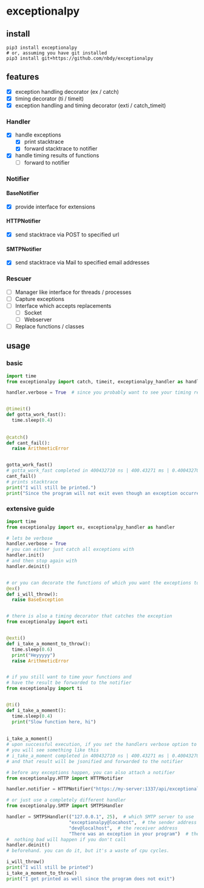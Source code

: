 # exceptionalpy
## install
```shell
pip3 install exceptionalpy
# or, assuming you have git installed
pip3 install git+https://github.com/nbdy/exceptionalpy
```

## features
- [X] exception handling decorator (ex / catch)
- [X] timing decorator (ti / timeit)
- [X] exception handling and timing decorator (exti / catch_timeit)

### Handler
  - [X] handle exceptions
    - [X] print stacktrace
    - [X] forward stacktrace to notifier
  - [X] handle timing results of functions
    - [ ] forward to notifier

### Notifier
#### BaseNotifier
  - [X] provide interface for extensions
  
#### HTTPNotifier
  - [X] send stacktrace via POST to specified url
  
#### SMTPNotifier
  - [X] send stacktrace via Mail to specified email addresses

### Rescuer
  - [ ] Manager like interface for threads / processes
  - [ ] Capture exceptions
  - [ ] Interface which accepts replacements
    - [ ] Socket
    - [ ] Webserver
  - [ ] Replace functions / classes
  
## usage
### basic

```python
import time
from exceptionalpy import catch, timeit, exceptionalpy_handler as handler

handler.verbose = True  # since you probably want to see your timing results


@timeit()
def gotta_work_fast():
  time.sleep(0.4)
  
  
@catch()
def cant_fail():
  raise ArithmeticError


gotta_work_fast()  
# gotta_work_fast completed in 400432710 ns | 400.43271 ms | 0.40043270999999997 s
cant_fail()
# prints stacktrace
print("I will still be printed.")
print("Since the program will not exit even though an exception occurred.")
```

### extensive guide
```python
import time
from exceptionalpy import ex, exceptionalpy_handler as handler

# lets be verbose
handler.verbose = True
# you can either just catch all exceptions with
handler.init()
# and then stop again with
handler.deinit()


# or you can decorate the functions of which you want the exceptions to be caught
@ex()
def i_will_throw():
  raise BaseException


# there is also a timing decorator that catches the exception
from exceptionalpy import exti


@exti()
def i_take_a_moment_to_throw():
  time.sleep(0.6)
  print("Heyyyyy")
  raise ArithmeticError


# if you still want to time your functions and 
# have the result be forwarded to the notifier
from exceptionalpy import ti


@ti()
def i_take_a_moment():
  time.sleep(0.4)
  print("Slow function here, hi")
  
  
i_take_a_moment()
# upon successful execution, if you set the handlers verbose option to True,
# you will see something like this
# i_take_a_moment completed in 400432710 ns | 400.43271 ms | 0.40043270999999997 s
# and that result will be jsonified and forwarded to the notifier

# before any exceptions happen, you can also attach a notifier
from exceptionalpy.HTTP import HTTPNotifier

handler.notifier = HTTPNotifier("https://my-server:1337/api/exceptional", "POST")

# or just use a completely different handler
from exceptionalpy.SMTP import SMTPSHandler

handler = SMTPSHandler(("127.0.0.1", 25),  # which SMTP server to use
                       "exceptionalpy@locahost",  # the sender address
                       "dev@localhost",  # the receiver address
                       "There was an exception in your program")  # the subject
#  nothing bad will happen if you don't call
handler.deinit()
# beforehand. you can do it, but it's a waste of cpu cycles.

i_will_throw()
print("I will still be printed")
i_take_a_moment_to_throw()
print("I get printed as well since the program does not exit")
```